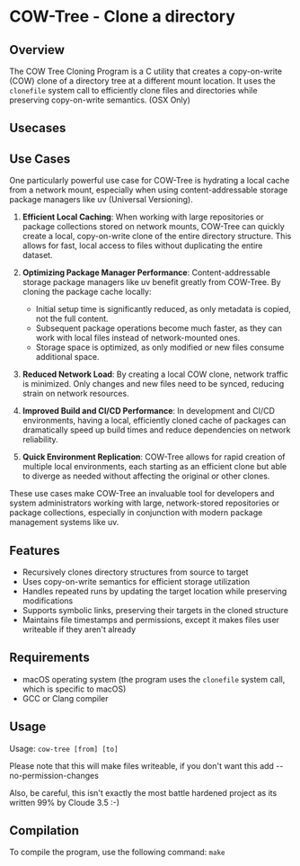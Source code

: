 # COW-Tree - Clone a directory

## Overview

The COW Tree Cloning Program is a C utility that creates a copy-on-write (COW) clone of a directory tree at a different mount location. It uses the `clonefile` system call to efficiently clone files and directories while preserving copy-on-write semantics. (OSX Only)

## Usecases

## Use Cases

One particularly powerful use case for COW-Tree is hydrating a local cache from a network mount, especially when using content-addressable storage package managers like uv (Universal Versioning).

1. **Efficient Local Caching**: When working with large repositories or package collections stored on network mounts, COW-Tree can quickly create a local, copy-on-write clone of the entire directory structure. This allows for fast, local access to files without duplicating the entire dataset.

2. **Optimizing Package Manager Performance**: Content-addressable storage package managers like uv benefit greatly from COW-Tree. By cloning the package cache locally:
   - Initial setup time is significantly reduced, as only metadata is copied, not the full content.
   - Subsequent package operations become much faster, as they can work with local files instead of network-mounted ones.
   - Storage space is optimized, as only modified or new files consume additional space.

3. **Reduced Network Load**: By creating a local COW clone, network traffic is minimized. Only changes and new files need to be synced, reducing strain on network resources.

4. **Improved Build and CI/CD Performance**: In development and CI/CD environments, having a local, efficiently cloned cache of packages can dramatically speed up build times and reduce dependencies on network reliability.

5. **Quick Environment Replication**: COW-Tree allows for rapid creation of multiple local environments, each starting as an efficient clone but able to diverge as needed without affecting the original or other clones.

These use cases make COW-Tree an invaluable tool for developers and system administrators working with large, network-stored repositories or package collections, especially in conjunction with modern package management systems like uv.

## Features

- Recursively clones directory structures from source to target
- Uses copy-on-write semantics for efficient storage utilization
- Handles repeated runs by updating the target location while preserving modifications
- Supports symbolic links, preserving their targets in the cloned structure
- Maintains file timestamps and permissions, except it makes files user writeable if they aren't already

## Requirements

- macOS operating system (the program uses the `clonefile` system call, which is specific to macOS)
- GCC or Clang compiler

## Usage

Usage: `cow-tree [from] [to]`

Please note that this will make files writeable, if you don't want this add --no-permission-changes

Also, be careful, this isn't exactly the most battle hardened project as its written 99% by Cloude 3.5 :-)

## Compilation

To compile the program, use the following command: `make`
